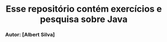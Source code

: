 <h1 align="center">Esse repositório contém exercícios e pesquisa sobre Java</h1>

### Autor: [Albert Silva]